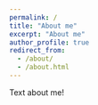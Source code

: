 ```yaml
---
permalink: /
title: "About me"
excerpt: "About me"
author_profile: true
redirect_from: 
  - /about/
  - /about.html
---
```


Text about me!
